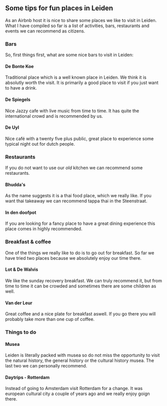 ## Some tips for fun places in Leiden
As an Airbnb host it is nice to share some places we like to visit in Leiden. What I have compiled so far is a list of activities, bars, restaurants and events we can recommend as citizens.

### Bars
So, first things first, what are some nice bars to visit in Leiden:

#### De Bonte Koe
Traditional place which is a well known place in Leiden. We think it is absolutly worth the visit. It is primarily a good place to visit if you just want to have a drink.

#### De Spiegels
Nice Jazzy cafe with live music from time to time. It has quite the international crowd and is recommended by us.

#### De Uyl
Nice café with a twenty five plus public, great place to experience some typical night out for dutch people.

### Restaurants
If you do not want to use our *old* kitchen we can recommend some restaurants.

#### Bhudda's 
As the name suggests it is a thai food place, which we really like. If you want thai takeaway we can recommend tappa thai in the Steenstraat.

#### In den doofpot
If you are looking for a fancy place to have a great dining experience this place comes in highly recommended.

### Breakfast & coffee
One of the things we really like to do is to go out for breakfast. So far we have tried two places because we absolutely enjoy our time there.

#### Lot & De Walvis
We like the sunday recovery breakfast. We can truly recommend it, but from time to time it can be crowded and sometimes there are some children as well.

#### Van der Leur
Great coffee and a nice plate for breakfast aswell. If you go there you will probably take more than one cup of coffee. 

### Things to do

#### Musea
Leiden is literally packed with musea so do not miss the opportunity to visit the natural history, the general history or the cultural history musea. The last two we can personally recommend.

#### Daytrips - Rotterdam
Instead of going to Amsterdam visit Rotterdam for a change. It was european cultural city a couple of years ago and we really enjoy goign there. 
